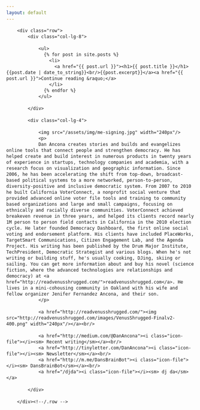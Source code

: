```yaml
---
layout: default
---
```


<section id="about" name="about"></section>

<div id="intro">
  <div class="container">

        <div class="row">               
            <div class="col-lg-8">

                <ul>
                  {% for post in site.posts %}
                    <li>
                      <a href="{{ post.url }}"><h1>{{ post.title }}</h1> {{post.date | date_to_string}}<br/>{{post.excerpt}}</a><a href="{{ post.url }}">Continue reading &raquo;</a>
                    </li>
                  {% endfor %}
                </ul>

            </div>

            <div class="col-lg-4">

                <img src="/assets/img/me-signing.jpg" width="240px"/>
                <p>
                Dan Ancona creates stories and builds and evangelizes online tools that connect people and strengthen democracy. He has helped create and build interest in numerous products in twenty years of experience in startups, technology companies and academia, with a research focus on visualization and geographic information. Since 2006, he has been accelerating the shift from top-down, broadcast-based political systems to a more networked, person-to-person, diversity-positive and inclusive democratic system. From 2007 to 2010 he built California VoterConnect, a nonprofit social venture that provided advanced online voter file tools and training to community based organizations and large and small campaigns, focusing on ethnically and racially diverse communities. VoterConnect achieved breakeven revenue in three years, and helped its clients record nearly 1M person to person field contacts in California in the 2010 election cycle. He later founded Democracy Dashboard, the first online social voting and endorsement platform. His clients have included PlaceWorks, TargetSmart Communications, Citizen Engagement Lab, and the Agenda Project. His writing has been published by the Drum Major Institute, TechPresident, Democratic Strategist and various blogs. When he's not writing or building stuff, he's usually cooking, DJing, skiing or sailing. You can get more information about and buy his novel (science fiction, where the advanced technologies are relationships and democracy) at <a href="http://readvenusshrugged.com/">readvenusshrugged.com</a>. He lives in a mini-cohousing community in Oakland with his wife and fellow organizer Jenifer Fernandez Ancona, and their son.
                </p>

                <a href="http://readvenusshrugged.com/"><img src="http://readvenusshrugged.com/images/VenusShrugged-Finalv2-400.png" width="240px"/></a><br/>

                <a href="http://medium.com/@DanAncona"><i class="icon-file"></i><sm> Recent writing</sm></a><br/>
                <a href="http://tinyletter.com/DanAncona"><i class="icon-file"></i><sm> Newsletter</sm></a><br/>
                <a href="http://m.me/DansBrainBot"><i class="icon-file"></i><sm> DansBrainBot</sm></a><br/>
                <a href="/djda"><i class="icon-file"></i><sm> dj da</sm></a>

            </div>
            
        </div><!--/.row -->
  </div>
</div><!--/ #intro -->


<!--PORTFOLIO DESCRIPTION -->

<!--
<section id="work" name="work"></section>
<div class="container desc">
    <div class="row">
            <div class="col-lg-2 col-lg-offset-1">
                <h5>PORTFOLIO</h5>
            </div>

            <div class="col-lg-6">
                <p><img class="img-responsive" src="assets/img/port01.jpg" alt=""></p>
            </div>
            <div class="col-lg-3">
                    <p style="margin-bottom: 5px">PLACEWORKS</p>
                <imp><sm>CURRENT</sm></imp>
                <p style="margin-top: 5px"><more>I'm current building civic engagement tools and visualizations for Placeworks, an urban design firm with offices throughout California.<br/><br/>
                </p>
                    <sm><i class="icon-tag"></i> project management, product design, development, visualization</sm></more> 
            </div>
            
            <div class="col-lg-6 col-lg-offset-3">
                <p><img class="img-responsive" src="assets/img/port01.jpg" alt=""></p>
            </div>
            <div class="col-lg-3">
                <p>DEMOCRACY DASHBOARD</p>
            <p><more>DemDash was, at one point, the future of democracy.<br/><br/>
                <sm><i class="icon-tag"></i> design</sm></more> 
            </p>
            </div>

            <div class="col-lg-6 col-lg-offset-3">
                <p><img class="img-responsive" src="assets/img/port01.jpg" alt=""></p>
            </div>
            <div class="col-lg-3">
                    <p>CALIFORNIA VOTERCONNECT</p>
                <p><more>Lorem Ipsum is simply dummy text of the printing and typesetting industry. Lorem Ipsum has been the industry's standard dummy text ever since the 1500s, when an unknown printer took a galley of type and scrambled it to make a type specimen book.<br/><br/>
                    <sm><i class="icon-tag"></i> front-end</sm></more> 
                </p>
            </div>
            
            <div class="col-lg-6 col-lg-offset-3">
                <p><img class="img-responsive" src="assets/img/port01.jpg" alt=""></p>
            </div>
            <div class="col-lg-3">
                    <p>WHY</p>
                <p><more>Lorem Ipsum is simply dummy text of the printing and typesetting industry. Lorem Ipsum has been the industry's standard dummy text ever since the 1500s, when an unknown printer took a galley of type and scrambled it to make a type specimen book.<br/><br/>
                    <sm><i class="icon-tag"></i> web design</sm></more> 
                </p>
            </div>

            <div class="col-lg-6 col-lg-offset-3">
                <p><img class="img-responsive" src="assets/img/port01.jpg" alt=""></p>
            </div>
            <div class="col-lg-3">
                    <p>2063</p>
                <p><more>Lorem Ipsum is simply dummy text of the printing and typesetting industry. Lorem Ipsum has been the industry's standard dummy text ever since the 1500s, when an unknown printer took a galley of type and scrambled it to make a type specimen book.<br/><br/>
                    <sm><i class="icon-tag"></i> web design</sm></more> 
                </p>
            </div>

            <div class="col-lg-6 col-lg-offset-3">
                <p><img class="img-responsive" src="assets/img/port01.jpg" alt=""></p>
            </div>
            <div class="col-lg-3">
                    <p>CITIZEN ENGAGEMENT LAB, DEMOCRACY FOR AMERICA, AGENDA PROJECT, POPLICUS</p>
                <p><more>Lorem Ipsum is simply dummy text of the printing and typesetting industry. Lorem Ipsum has been the industry's standard dummy text ever since the 1500s, when an unknown printer took a galley of type and scrambled it to make a type specimen book.<br/><br/>
                    <sm><i class="icon-tag"></i> web design</sm></more> 
                </p>
            </div>

            <div class="col-lg-6 col-lg-offset-3">
                <p><img class="img-responsive" src="assets/img/port01.jpg" alt=""></p>
            </div>
            <div class="col-lg-3">
                    <p>ALEXANDRIA DIGITAL LIBRARY</p>
                <p><more>Lorem Ipsum is simply dummy text of the printing and typesetting industry. Lorem Ipsum has been the industry's standard dummy text ever since the 1500s, when an unknown printer took a galley of type and scrambled it to make a type specimen book.<br/><br/>
                    <sm><i class="icon-tag"></i> web design</sm></more> 
                </p>
            </div>

            <div class="col-lg-6 col-lg-offset-3">
                <p><img class="img-responsive" src="assets/img/port01.jpg" alt=""></p>
            </div>
            <div class="col-lg-3">
                    <p>INTERVISTA, CRITICAL PATH, VIZBANG</p>
                <p><more>Lorem Ipsum is simply dummy text of the printing and typesetting industry. Lorem Ipsum has been the industry's standard dummy text ever since the 1500s, when an unknown printer took a galley of type and scrambled it to make a type specimen book.<br/><br/>
                    <sm><i class="icon-tag"></i> web design</sm></more> 
                </p>
            </div>

            <div class="col-lg-6 col-lg-offset-3">
                <p><img class="img-responsive" src="assets/img/port01.jpg" alt=""></p>
            </div>
            <div class="col-lg-3">
                    <p>INSTITUTE FOR ADVANCED TECHNOLOGY IN THE HUMANITIES</p>
                <p><more>Lorem Ipsum is simply dummy text of the printing and typesetting industry. Lorem Ipsum has been the industry's standard dummy text ever since the 1500s, when an unknown printer took a galley of type and scrambled it to make a type specimen book.<br/><br/>
                    <sm><i class="icon-tag"></i> web design</sm></more> 
                </p>
            </div>

    
    </div>
</div>


-->

